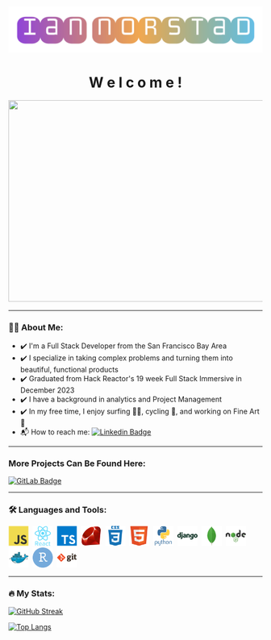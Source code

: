 
<p align="center">
<img src="https://github.com/pizzawarrior/pizzawarrior/blob/1c3cd17c8f8d179301d238a4e916afd69e2db3ff/Screenshot%202023-09-24%20at%208.05.26%20PM.png" width="600"/>
</p>

<h1 align="center">W e l c o m e !</h1>

<p align="center">
<img src="https://media.giphy.com/media/2ikwIgNrmPZICNmRyX/giphy.gif" width="600" height="400"/>
</p>

---

### 👨‍💻 About Me:
- ✔️ I'm a Full Stack Developer from the San Francisco Bay Area
- ✔️ I specialize in taking complex problems and turning them into beautiful, functional products
- ✔️ Graduated from Hack Reactor's 19 week Full Stack Immersive in December 2023
- ✔️ I have a background in analytics and Project Management
- ✔️ In my free time, I enjoy surfing 🏄‍♂️, cycling 🚴, and working on Fine Art 🎨
- 📬 How to reach me:
  [![Linkedin Badge](https://img.shields.io/badge/LinkedIn-blue?style=for-the-badge&logo=linkedin&logoColor=white)](https://www.linkedin.com/in/ian-norstad/)

---

### More Projects Can Be Found Here:
<p>
  <a href="https://gitlab.com/i.norstad">
    <img src="https://img.shields.io/badge/GitLab-orange?style=for-the-badge&logo=gitlab&logoColor=white" alt="GitLab Badge"/>
  </a>
</p>

---

### 🛠️ Languages and Tools:
<p>
  <img src="https://github.com/devicons/devicon/blob/master/icons/javascript/javascript-original.svg" title="JavaScript" alt="JavaScript" width="40" height="40"/>&nbsp;
  <img src="https://github.com/devicons/devicon/blob/master/icons/react/react-original-wordmark.svg" title="React" alt="React" width="40" height="40"/>&nbsp;
  <img src="https://github.com/devicons/devicon/blob/master/icons/typescript/typescript-original.svg" title="Typescript" alt="Typescript" width="40" height="40"/>&nbsp;
  <img src="https://github.com/devicons/devicon/blob/master/icons/ruby/ruby-original.svg" title="Ruby" alt="Ruby" width="40" height="40"/>&nbsp;
  <img src="https://github.com/devicons/devicon/blob/master/icons/css3/css3-plain-wordmark.svg"  title="CSS3" alt="CSS" width="40" height="40"/>&nbsp;
  <img src="https://github.com/devicons/devicon/blob/master/icons/html5/html5-original.svg" title="HTML5" alt="HTML" width="40" height="40"/>&nbsp;
  <img src="https://github.com/devicons/devicon/blob/master/icons/python/python-original-wordmark.svg" title="Python" alt="Python" width="40" height="40"/>&nbsp;
  <img src="https://github.com/devicons/devicon/blob/master/icons/django/django-plain-wordmark.svg" title="Django" alt="Django" width="40" height="40"/>&nbsp;
  <img src="https://github.com/devicons/devicon/blob/master/icons/mongodb/mongodb-original.svg" title="MongoDB" alt="MongoDB" width="40" height="40"/>&nbsp;
  <img src="https://github.com/devicons/devicon/blob/master/icons/nodejs/nodejs-original-wordmark.svg" title="NodeJS" alt="NodeJS" width="40" height="40"/>&nbsp;
  <img src="https://github.com/devicons/devicon/blob/master/icons/docker/docker-original.svg" title="Docker" alt="Docker" width="40" height="40"/>&nbsp;
  <img src="https://github.com/devicons/devicon/blob/master/icons/rstudio/rstudio-original.svg" title="RStudio" alt="RStudio" width="40" height="40"/>&nbsp;
  <img src="https://github.com/devicons/devicon/blob/master/icons/git/git-original-wordmark.svg" title="Git" **alt="Git" width="40" height="40"/>
</p>

---

### 🔥 My Stats:
[![GitHub Streak](http://github-readme-streak-stats.herokuapp.com?user=pizzawarrior&theme=dark&background=000000)](https://git.io/streak-stats)

[![Top Langs](https://github-readme-stats.vercel.app/api/top-langs/?username=pizzawarrior&layout=compact&theme=vision-friendly-dark)](https://github.com/anuraghazra/github-readme-stats)

<p align="center">
<img src="https://komarev.com/ghpvc/?username=pizzawarrior&style=flat-square&color=blue" alt=""/>
<p>
